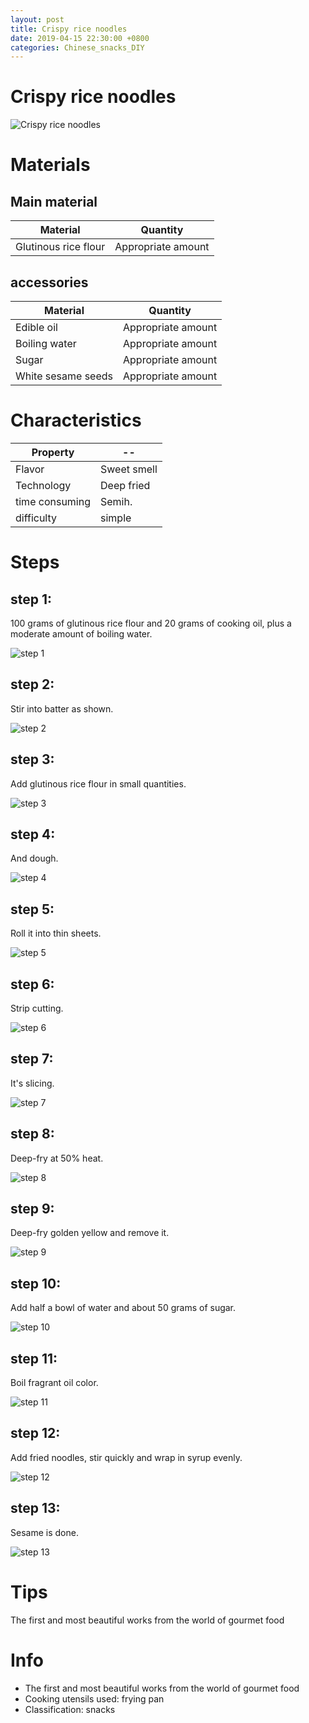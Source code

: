 ```yaml
---
layout: post
title: Crispy rice noodles
date: 2019-04-15 22:30:00 +0800
categories: Chinese_snacks_DIY
---
```


# Crispy rice noodles

![Crispy rice noodles]({{site.baseurl}}/img/401507/401507.jpg)

# Materials


## Main material

Material|Quantity
--|--
Glutinous rice flour|Appropriate amount

## accessories

Material|Quantity
--|--
Edible oil|Appropriate amount
Boiling water|Appropriate amount
Sugar|Appropriate amount
White sesame seeds|Appropriate amount

# Characteristics

Property|--
--|--
Flavor|Sweet smell
Technology|Deep fried
time consuming|Semih.
difficulty|simple

# Steps

## step 1:

100 grams of glutinous rice flour and 20 grams of cooking oil, plus a moderate amount of boiling water.

![step 1]({{site.baseurl}}/img/401507/1.jpg)

## step 2:

Stir into batter as shown.

![step 2]({{site.baseurl}}/img/401507/2.jpg)

## step 3:

Add glutinous rice flour in small quantities.

![step 3]({{site.baseurl}}/img/401507/3.jpg)

## step 4:

And dough.

![step 4]({{site.baseurl}}/img/401507/4.jpg)

## step 5:

Roll it into thin sheets.

![step 5]({{site.baseurl}}/img/401507/5.jpg)

## step 6:

Strip cutting.

![step 6]({{site.baseurl}}/img/401507/6.jpg)

## step 7:

It's slicing.

![step 7]({{site.baseurl}}/img/401507/7.jpg)

## step 8:

Deep-fry at 50% heat.

![step 8]({{site.baseurl}}/img/401507/8.jpg)

## step 9:

Deep-fry golden yellow and remove it.

![step 9]({{site.baseurl}}/img/401507/9.jpg)

## step 10:

Add half a bowl of water and about 50 grams of sugar.

![step 10]({{site.baseurl}}/img/401507/10.jpg)

## step 11:

Boil fragrant oil color.

![step 11]({{site.baseurl}}/img/401507/11.jpg)

## step 12:

Add fried noodles, stir quickly and wrap in syrup evenly.

![step 12]({{site.baseurl}}/img/401507/12.jpg)

## step 13:

Sesame is done.

![step 13]({{site.baseurl}}/img/401507/13.jpg)

# Tips

The first and most beautiful works from the world of gourmet food

# Info

- The first and most beautiful works from the world of gourmet food
- Cooking utensils used: frying pan
- Classification: snacks